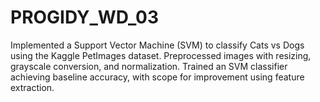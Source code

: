 # PROGIDY_WD_03
Implemented a Support Vector Machine (SVM) to classify Cats vs Dogs using the Kaggle PetImages dataset. Preprocessed images with resizing, grayscale conversion, and normalization. Trained an SVM classifier achieving baseline accuracy, with scope for improvement using feature extraction.
